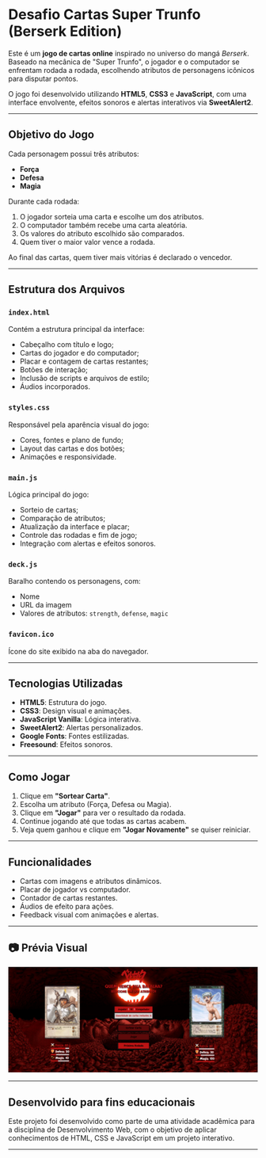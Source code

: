 
#  Desafio Cartas Super Trunfo (Berserk Edition)

Este é um **jogo de cartas online** inspirado no universo do mangá *Berserk*. Baseado na mecânica de "Super Trunfo", o jogador e o computador se enfrentam rodada a rodada, escolhendo atributos de personagens icônicos para disputar pontos.

O jogo foi desenvolvido utilizando **HTML5**, **CSS3** e **JavaScript**, com uma interface envolvente, efeitos sonoros e alertas interativos via **SweetAlert2**.

---

## Objetivo do Jogo
Cada personagem possui três atributos:
- **Força**
- **Defesa**
- **Magia**

Durante cada rodada:
1. O jogador sorteia uma carta e escolhe um dos atributos.
2. O computador também recebe uma carta aleatória.
3. Os valores do atributo escolhido são comparados.
4. Quem tiver o maior valor vence a rodada.

Ao final das cartas, quem tiver mais vitórias é declarado o vencedor.

---

## Estrutura dos Arquivos

### `index.html`
Contém a estrutura principal da interface:
- Cabeçalho com título e logo;
- Cartas do jogador e do computador;
- Placar e contagem de cartas restantes;
- Botões de interação;
- Inclusão de scripts e arquivos de estilo;
- Áudios incorporados.

### `styles.css`
Responsável pela aparência visual do jogo:
- Cores, fontes e plano de fundo;
- Layout das cartas e dos botões;
- Animações e responsividade.

### `main.js`
Lógica principal do jogo:
- Sorteio de cartas;
- Comparação de atributos;
- Atualização da interface e placar;
- Controle das rodadas e fim de jogo;
- Integração com alertas e efeitos sonoros.

### `deck.js`
Baralho contendo os personagens, com:
- Nome
- URL da imagem
- Valores de atributos: `strength`, `defense`, `magic`

### `favicon.ico`
Ícone do site exibido na aba do navegador.

---

## Tecnologias Utilizadas
- **HTML5**: Estrutura do jogo.
- **CSS3**: Design visual e animações.
- **JavaScript Vanilla**: Lógica interativa.
- **SweetAlert2**: Alertas personalizados.
- **Google Fonts**: Fontes estilizadas.
- **Freesound**: Efeitos sonoros.

---

##  Como Jogar

1. Clique em **"Sortear Carta"**.
2. Escolha um atributo (Força, Defesa ou Magia).
3. Clique em **"Jogar"** para ver o resultado da rodada.
4. Continue jogando até que todas as cartas acabem.
5. Veja quem ganhou e clique em **"Jogar Novamente"** se quiser reiniciar.

---

## Funcionalidades

- Cartas com imagens e atributos dinâmicos.
- Placar de jogador vs computador.
- Contador de cartas restantes.
- Áudios de efeito para ações.
- Feedback visual com animações e alertas.

---

## 📷 Prévia Visual

![Prévia do jogo](./assets/printscreen/print.png) <!-- Adicione uma imagem real do jogo aqui, se desejar -->

---

## Desenvolvido para fins educacionais
Este projeto foi desenvolvido como parte de uma atividade acadêmica para a disciplina de Desenvolvimento Web, com o objetivo de aplicar conhecimentos de HTML, CSS e JavaScript em um projeto interativo.

---
